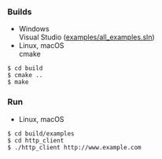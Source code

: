 ### Builds
* Windows  
Visual Studio ([examples/all_examples.sln](https://github.com/Ichishino/coldforce/tree/master/examples/))
* Linux, macOS  
cmake
```shellsession
$ cd build
$ cmake ..
$ make
```

### Run
* Linux, macOS
```shellsession
$ cd build/examples
$ cd http_client
$ ./http_client http://www.example.com
```
